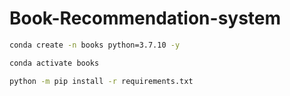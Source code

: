 # Book-Recommendation-system


```bash
conda create -n books python=3.7.10 -y
```

```bash
conda activate books
```

```bash
python -m pip install -r requirements.txt
```
